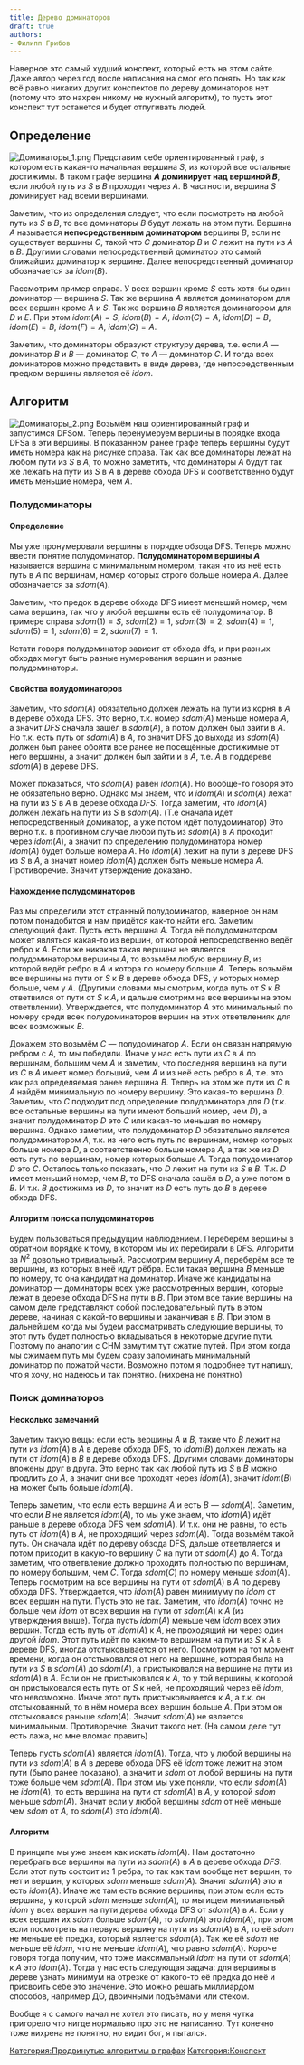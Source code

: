 ```yaml
---
title: Дерево доминаторов
draft: true
authors:
- Филипп Грибов
---
```


Наверное это самый худший конспект, который есть на этом сайте. Даже
автор через год после написания на смог его понять. Но так как всё
равно никаких других конспектов по дереву доминаторов нет (потому что
это нахрен никому не нужный алгоритм), то пусть этот конспект тут
останется и будет отпугивать людей.

## Определение

![Доминаторы_1.png](Доминаторы_1.png "Доминаторы_1.png") Представим
себе ориентированный граф, в котором есть какая-то начальная вершина
$S$, из которой все остальные достижимы. В таком графе вершина **$A$
доминирует над вершиной $B$**, если любой путь из $S$ в $B$ проходит
через $A$. В частности, вершина $S$ доминирует над всеми вершинами.

Заметим, что из определения следует, что если посмотреть на любой путь
из $S$ в $B$, то все доминаторы $B$ будут лежать на этом пути. Вершина
$A$ называется **непосредственным доминатором** вершины $B$, если не
существует вершины $C$, такой что $C$ доминатор $B$ и $C$ лежит на
пути из $A$ в $B$. Другими словами непосредственный доминатор это
самый ближайших доминатор к вершине. Далее непосредственный
доминатор обозначается за $idom(B)$.

Рассмотрим пример справа. У всех вершин кроме $S$ есть хотя-бы один
доминатор — вершина $S$. Так же вершина $A$ является доминатором
для всех вершин кроме $A$ и $S$. Так же вершина $B$ является
доминатором для $D$ и $E$. При этом $idom(A) = S$, $idom(B) =
A$, $idom(C) = A$, $idom(D) = B$, $idom(E) = B$, $idom(F) = A$, $idom(G)
= A$.

Заметим, что доминаторы образуют структуру дерева, т.е. если $A$ —
доминатор $B$ и $B$ — доминатор $C$, то $A$ — доминатор $C$. И
тогда всех доминаторов можно представить в виде дерева, где
непосредственным предком вершины является её $idom$.

## Алгоритм

![Доминаторы_2.png](Доминаторы_2.png "Доминаторы_2.png") Возьмём наш
ориентированный граф и запустимся DFSом. Теперь перенумеруем вершины
в порядке входа DFSа в эти вершины. В показанном ранее графе теперь
вершины будут иметь номера как на рисунке справа. Так как все
доминаторы лежат на любом пути из $S$ в $A$, то можно заметить,
что доминаторы $A$ будут так же лежать на пути из $S$ в $A$ в дереве
обхода DFS и соответственно будут иметь меньшие номера, чем $A$.

### Полудоминаторы

#### Определение

Мы уже пронумеровали вершины в порядке обзода DFS. Теперь можно ввести
понятие полудоминатор. **Полудоминатором вершины $A$** называется
вершина с минимальным номером, такая что из неё есть путь в $A$ по
вершинам, номер которых строго больше номера $A$. Далее обозначается за
$sdom(A)$.

Заметим, что предок в дереве обхода DFS имеет меньший номер, чем сама
вершина, так что у любой вершины есть её полудоминатор. В примере
справа $sdom(1) = S$, $sdom(2) = 1$, $sdom(3) = 2$, $sdom(4) = 1$,
$sdom(5) = 1$, $sdom(6) = 2$, $sdom(7) = 1$.

Кстати говоря полудоминатор зависит от обхода dfs, и при разных обходах
могут быть разные нумерования вершин и разные полудоминаторы.

#### Свойства полудоминаторов

Заметим, что $sdom(A)$ обязательно должен лежать на пути из корня в $A$
в дереве обхода DFS. Это верно, т.к. номер $sdom(A)$ меньше номера $A$,
а значит $DFS$ сначала зашёл в $sdom(A)$, а потом должен был зайти в
$A$. Но т.к. есть путь от $sdom(A)$ в $A$, то значит DFS до выхода из
$sdom(A)$ должен был ранее обойти все ранее не посещённые достижимые от
него вершины, а значит должен был зайти и в $A$, т.е. $A$ в поддереве
$sdom(A)$ в дереве DFS.

Может показаться, что $sdom(A)$ равен $idom(A)$. Но вообще-то говоря это
не обязательно верно. Однако мы знаем, что и $idom(A)$ и $sdom(A)$ лежат
на пути из $S$ в $A$ в дереве обхода $DFS$. Тогда заметим, что $idom(A)$
должен лежать на пути из $S$ в $sdom(A)$. (Т.е сначала идёт
непосредственный доминатор, а уже потом идёт полудоминатор)
Это верно т.к. в противном случае любой путь из $sdom(A)$ в $A$ проходит
через $idom(A)$, а значит по определению полудоминатора номер $idom(A)$
будет больше номера $A$. Но $idom(A)$ лежит на пути в дереве DFS из $S$
в $A$, а значит номер $idom(A)$ должен быть меньше номера $A$.
Противоречие. Значит утверждение доказано.

#### Нахождение полудоминаторов

Раз мы определили этот странный полудоминатор, наверное он нам потом
понадобится и нам придётся как-то найти его. Заметим следующий факт.
Пусть есть вершина $A$. Тогда её полудоминатором может являться какая-то
из вершин, от которой непосредственно ведёт ребро к $A$. Если же никакая
такая вершина не является полудоминатором вершины $A$, то возьмём любую
вершину $B$, из которой ведёт ребро в $A$ и котора по номеру больше
$A$. Теперь возьмём все вершины на пути от $S$ к $B$ в дереве обхода
DFS, у которых номер больше, чем у $A$. (Другими словами мы смотрим,
когда путь от $S$ к $B$ ответвился от пути от $S$ к $A$, и дальше
смотрим на все вершины на этом ответвлении). Утверждается, что
полудоминатор $A$ это минимальный по номеру среди всех
полудоминаторов вершин на этих ответвлениях для всех
возможных $B$.

Докажем это возьмём $C$ — полудоминатор $A$. Если он связан напрямую
ребром с $A$, то мы победили. Иначе у нас есть пути из $C$ в $A$ по
вершинам, большим чем $A$ и заметим, что последняя вершина на пути из
$C$ в $A$ имеет номер больший, чем $A$ и из неё есть ребро в $A$, т.е.
это как раз определяемая ранее вершина $B$. Теперь на этом же пути из
$C$ в $A$ найдём минимальную по номеру вершину. Это какая-то вершина
$D$. Заметим, что $C$ подходит под определение полудоминатора для $D$
(т.к. все остальные вершины на пути имеют больший номер, чем $D$), а
значит полудоминатор $D$ это $C$ или какая-то меньшая по номеру
вершина. Однако заметим, что полудоминатор $D$ обязательно
является полудоминатором $A$, т.к. из него есть путь по
вершинам, номер которых больше номера $D$, а соответственно
больше номера $A$, а так же из $D$ есть путь по вершинам, номер
которых больше $A$. Тогда полудоминатор $D$ это $C$. Осталось только
показать, что $D$ лежит на пути из $S$ в $B$. Т.к. $D$ имеет меньший
номер, чем $B$, то DFS сначала зашёл в $D$, а уже потом в $B$. И
т.к. $B$ достижима из $D$, то значит из $D$ есть путь до $B$ в дереве
обхода DFS.

#### Алгоритм поиска полудоминаторов

Будем пользоваться предыдущим наблюдением. Переберём вершины в обратном
порядке к тому, в котором мы их перебирали в DFS. Алгоритм за $N^2$
довольно тривиальный. Рассмотрим вершину $A$, переберём все те
вершины, из которых в неё идут рёбра. Если такая вершина $B$
меньше по номеру, то она кандидат на доминатор. Иначе же кандидаты
на доминатор — доминаторы всех уже рассмотренных вершин, которые лежат в
дереве обхода DFS на пути в $B$. При этом все такие вершины на самом
деле представляют собой последовательный путь в этом дереве, начиная
с какой-то вершины и заканчивая в $B$. При этом в дальнейшем когда мы
будем рассматривать следующие вершины, то этот путь будет полностью
вкладываться в некоторые другие пути. Поэтому по аналогии с СНМ
замутим тут сжатие путей. При этом когда мы сжимаем путь мы будем
сразу запоминать минимальный доминатор по пожатой части. Возможно потом
я подробнее тут напишу, что я хочу, но надеюсь и так понятно. (нихрена
не понятно)

### Поиск доминаторов

#### Несколько замечаний

Заметим такую вещь: если есть вершины $A$ и $B$, такие что $B$ лежит на
пути из $idom(A)$ в $A$ в дереве обхода DFS, то $idom(B)$ должен лежать
на пути от $idom(A)$ в $B$ в дереве обхода DFS. Другими словами
доминаторы вложены друг в друга. Это верно так как любой путь
из $S$ в $B$ можно продлить до $A$, а значит они все проходят через
$idom(A)$, значит $idom(B)$ на может быть больше $idom(A)$.

Теперь заметим, что если есть вершина $A$ и есть $B$ — $sdom(A)$.
Заметим, что если $B$ не является $idom(A)$, то мы уже знаем, что
$idom(A)$ идёт раньше в дереве обхода DFS чем $sdom(A)$. И т.к. они не
равны, то есть путь от $idom(A)$ в $A$, не проходящий через $sdom(A)$.
Тогда возьмём такой путь. Он сначала идёт по дереву обзода DFS, дальше
ответвляется и потом приходит в какую-то вершину $C$ на пути от
$sdom(A)$ до $A$. Тогда заметим, что ответвление должно проходить
полностью по вершинам, по номеру большим, чем $C$. Тогда
$sdom(C)$ по номеру меньше $sdom(A)$. Теперь посмотрим на все вершины на
пути от $sdom(A)$ в $A$ по дереву обхода DFS. Утверждается, что
$idom(A)$ равен минимуму по $idom$ от всех вершин на пути. Пусть это не
так. Заметим, что $idom(A)$ точно не больше чем $idom$ от всех вершин
на пути от $sdom(A)$ к $A$ (из утверждения выше). Тогда пусть
$idom(A)$ меньше чем $idom$ всех этих вершин. Тогда есть путь от
$idom(A)$ к $A$, не проходящий ни через один другой $idom$. Этот путь
идёт по каким-то вершинам на пути из $S$ к $A$ в дереве DFS, иногда
отстыковывается от него. Посмотрим на тот момент времени, когда он
отстыковался от него на вершине, которая была на пути из $S$ в
$sdom(A)$ до $sdom(A)$, а пристыковался на вершине на пути из $sdom(A)$
в $A$. Если он не пристыковался к $A$, то у той вершины, к которой он
пристыковался есть путь от $S$ к ней, не проходящий через её $idom$,
что невозможно. Иначе этот путь пристыковывается к $A$, а т.к. он
отстыкованный, то в нём номера всех вершин больше $A$. При этом он
отстыковался раньше $sdom(A)$. Значит $sdom(A)$ не является
минимальным. Противоречие. Значит такого нет. (На самом деле
тут есть лажа, но мне вломас править)

Теперь пусть $sdom(A)$ является $idom(A)$. Тогда, что у любой вершины на
пути из $sdom(A)$ в $A$ в дереве обхода DFS её $idom$ тоже лежит на этом
пути (было ранее показано), а значит и $sdom$ от любой вершины на пути
тоже больше чем $sdom(A)$. При этом мы уже поняли, что если $sdom(A)$
не $idom(A)$, то есть вершина на пути от $sdom(A)$ в $A$, у которой
$sdom$ меньше $sdom(A)$. Значит если у любой вершины $sdom$ от неё
меньше чем $sdom$ от $A$, то $sdom(A)$ это $idom(A)$.

#### Алгоритм

В принципе мы уже знаем как искать $idom(A)$. Нам достаточно перебрать
все вершины на пути из $sdom(A)$ в $A$ в дереве обхода $DFS$. Если
этот путь состоит из 1 ребра, то так как там вообще нет вершин, то
нет и вершин, у которых $sdom$ меньше $sdom(A)$. Значит $sdom(A)$ это
и есть $idom(A)$. Иначе же там есть всякие вершины, при этом если есть
вершина, у которой $sdom$ меньше $sdom(A)$, то мы ищем минимальный
$idom$ у всех вершин на пути дерева обхода DFS от $sdom(A)$ в $A$. Если
у всех вершин их $sdom$ больше $sdom(A)$, то $sdom(A)$ это $idom(A)$,
при этом если посмотреть на первую вершину на пути из $sdom(A)$ в $A$,
то её $sdom$ не меньше её предка, который является $sdom(A)$. Так же её
$sdom$ не меньше её $idom$, что не меньше $idom(A)$, что равно
$sdom(A)$. Короче говоря тогда получим, что тоже максимальный $idom$ на
пути от $sdom(A)$ к $A$ это $idom(A)$. Тогда у нас есть следующая
задача: для вершины в дереве узнать минимум на отрезке от
какого-то её предка до неё и присвоить себе это значение. Это
можно решать миллиардом способов, например ДО, двоичными подъёмами
или стеком.

Вообще я с самого начал не хотел это писать, но у меня чутка пригорело
что нигде нормально про это не написанно. Тут конечно тоже нихрена не
понятно, но видит бог, я пытался.

[Категория:Продвинутые алгоритмы в
графах](Категория:Продвинутые_алгоритмы_в_графах "wikilink")
[Категория:Конспект](Категория:Конспект "wikilink")